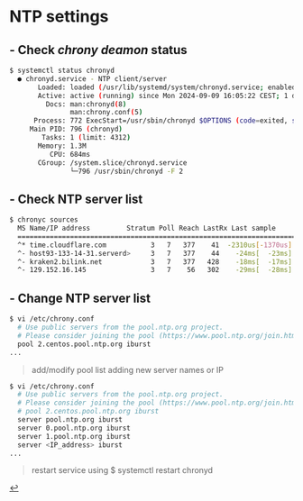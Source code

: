 # NTP settings

## - Check *chrony deamon* status
```bash
$ systemctl status chronyd
  ● chronyd.service - NTP client/server
       Loaded: loaded (/usr/lib/systemd/system/chronyd.service; enabled; preset: enabled)
       Active: active (running) since Mon 2024-09-09 16:05:22 CEST; 1 day 5h ago
         Docs: man:chronyd(8)
               man:chrony.conf(5)
      Process: 772 ExecStart=/usr/sbin/chronyd $OPTIONS (code=exited, status=0/SUCCESS)
     Main PID: 796 (chronyd)
        Tasks: 1 (limit: 4312)
       Memory: 1.3M
          CPU: 684ms
       CGroup: /system.slice/chronyd.service
               └─796 /usr/sbin/chronyd -F 2
```

## - Check NTP server list
```bash
$ chronyc sources
  MS Name/IP address         Stratum Poll Reach LastRx Last sample
  ===============================================================================
  ^* time.cloudflare.com           3   7   377    41  -2310us[-1370us] +/-   38ms
  ^- host93-133-14-31.serverd>     3   7   377    44    -24ms[  -23ms] +/-   71ms
  ^- kraken2.bilink.net            3   7   377   428    -18ms[  -17ms] +/-  106ms
  ^- 129.152.16.145                3   7    56   302    -29ms[  -28ms] +/-   93ms
```

## - Change NTP server list 
```bash
$ vi /etc/chrony.conf
  # Use public servers from the pool.ntp.org project.
  # Please consider joining the pool (https://www.pool.ntp.org/join.html).
  pool 2.centos.pool.ntp.org iburst
... 
```
> add/modify pool list adding new server names or IP

```bash
$ vi /etc/chrony.conf
  # Use public servers from the pool.ntp.org project.
  # Please consider joining the pool (https://www.pool.ntp.org/join.html).
  # pool 2.centos.pool.ntp.org iburst
  server pool.ntp.org iburst
  server 0.pool.ntp.org iburst
  server 1.pool.ntp.org iburst
  server <IP_address> iburst
...
```
> restart service using $ systemctl restart chronyd

[↩️](../Linux.html)
